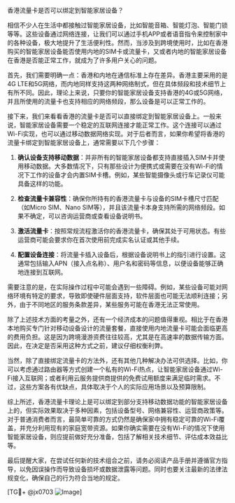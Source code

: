 香港流量卡是否可以绑定到智能家居设备？

相信不少人在生活中都接触过智能家居设备，比如智能音箱、智能灯泡、智能门锁等等。这些设备通过网络连接，让我们可以通过手机APP或者语音指令来控制家中的各种设备，极大地提升了生活便利性。然而，当涉及到跨境使用时，比如在香港购买的智能家居设备能否使用内地的SIM卡或流量卡，又或者内地的智能家居设备在香港是否能正常工作，就成为了许多用户关心的问题。

首先，我们需要明确一点：香港和内地在通信标准上存在差异。香港主要采用的是4G LTE和5G网络，而内地同样支持这两种网络制式，但在具体频段和技术细节上有所不同。因此，理论上来说，只要你的智能家居设备支持香港的4G或5G网络，并且所使用的流量卡也支持相应的网络频段，那么设备是可以正常工作的。

接下来，我们来看看香港的流量卡是否可以直接绑定到智能家居设备上。一般来说，智能家居设备需要一个稳定的互联网连接才能正常工作。这个连接可以通过Wi-Fi实现，也可以通过移动数据网络实现。对于后者而言，如果你希望将香港的流量卡绑定到智能家居设备上，通常需要以下几个步骤：

1. **确认设备支持移动数据**：并非所有的智能家居设备都支持直接插入SIM卡并使用移动数据。大多数情况下，只有那些设计为便携式或需要在没有Wi-Fi的情况下工作的设备才会内置SIM卡槽。例如，某些智能摄像头或行车记录仪可能具备这样的功能。

2. **检查流量卡兼容性**：确保你所持有的香港流量卡与设备的SIM卡槽尺寸匹配（如Micro SIM、Nano SIM等），并且该流量卡本身支持所需的网络频段。如果不确定，可以咨询运营商或查看设备说明书。

3. **激活流量卡**：按照常规流程激活你的香港流量卡，确保其处于可用状态。有些运营商可能会要求你在首次使用前完成实名认证或其他手续。

4. **配置设备连接**：将流量卡插入设备后，根据设备说明书上的指引进行设置。这通常包括输入APN（接入点名称）、用户名和密码等信息，以便设备能够正确地连接到互联网。

需要注意的是，在实际操作过程中可能会遇到一些障碍。例如，某些设备可能对网络环境有特定的要求，导致即使硬件层面支持，软件层面也可能无法顺利连接；另外，由于不同地区的服务条款差异，某些服务可能在香港无法正常使用。

除了上述技术方面的考量之外，还有一个经济成本的问题值得重视。相比于在香港本地购买专门针对移动设备设计的流量套餐，直接使用内地流量卡可能会面临更高的费用负担。这是因为跨境漫游资费往往较高，尤其是在高速率的数据传输方面。因此，在决定是否采用这种方式之前，建议仔细权衡利弊。

当然，除了直接绑定流量卡的方法外，还有其他几种解决办法可供选择。比如，你可以考虑通过路由器等方式创建一个私有的Wi-Fi热点，让智能家居设备通过Wi-Fi接入互联网；或者利用云服务提供商提供的免费试用额度来满足临时需求。不过，这些方案各有优缺点，具体取决于个人的实际应用场景以及预算限制。

综上所述，香港流量卡理论上是可以绑定到部分支持移动数据功能的智能家居设备上的，但实际效果取决于多种因素，包括设备型号、网络兼容性、运营商政策等。对于普通消费者而言，最简单可靠的方式仍然是确保家中拥有稳定可靠的Wi-Fi覆盖，并充分利用现有的家庭宽带资源。如果你确实需要在没有Wi-Fi的情况下使用智能家居设备，则应提前做好充分准备，包括了解相关技术细节、评估成本效益比等。

最后提醒大家，在尝试任何新的技术组合之前，请务必阅读产品手册并遵循官方指导，以免因误操作而导致设备损坏或数据泄露等问题。同时也要关注最新的法律法规变化，确保自己的行为符合当地的规定。

[TG💪+ @jx0703 ![Image](https://github.com/user-attachments/assets/dbca1d08-cadb-493c-b0ec-ad6f7a83f270)]